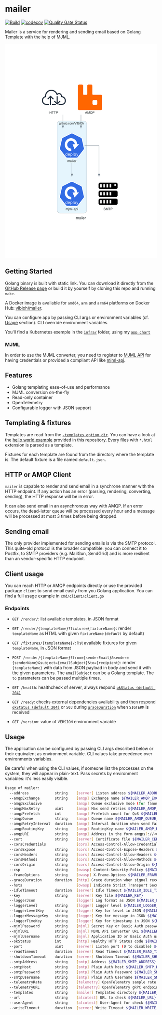 # mailer

[![Build](https://github.com/ViBiOh/mailer/workflows/Build/badge.svg)](https://github.com/ViBiOh/mailer/actions)
[![codecov](https://codecov.io/gh/ViBiOh/mailer/branch/main/graph/badge.svg)](https://codecov.io/gh/ViBiOh/mailer)
[![Quality Gate Status](https://sonarcloud.io/api/project_badges/measure?project=ViBiOh_mailer&metric=alert_status)](https://sonarcloud.io/dashboard?id=ViBiOh_mailer)

Mailer is a service for rendering and sending email based on Golang Template with the help of MJML.

![](mailer.png)

## Getting Started

Golang binary is built with static link. You can download it directly from the [GitHub Release page](https://github.com/ViBiOh/mailer/releases) or build it by yourself by cloning this repo and running `make`.

A Docker image is available for `amd64`, `arm` and `arm64` platforms on Docker Hub: [vibioh/mailer](https://hub.docker.com/r/vibioh/mailer/tags).

You can configure app by passing CLI args or environment variables (cf. [Usage](#usage) section). CLI override environment variables.

You'll find a Kubernetes exemple in the [`infra/`](infra) folder, using my [`app chart`](https://github.com/ViBiOh/charts/tree/main/app)

### MJML

In order to use the MJML converter, you need to register to [MJML API](https://mjml.io/api) for having credentials or provided a compliant API like [mjml-api](https://github.com/ViBiOh/mjml-api).

## Features

- Golang templating ease-of-use and performance
- MJML conversion on-the-fly
- Read-only container
- OpenTelemetry
- Configurable logger with JSON support

## Templating & fixtures

Templates are read from the [`-templates option dir`](#usage). You can have a look at the [hello world example](templates/hello/hello.html) provided in this repository. Every files with `*.html` extension is parsed as a template.

Fixtures for each template are found from the directory where the template is. The default fixture is a file named `default.json`.

## HTTP or AMQP Client

`mailer` is capable to render and send email in a synchrone manner with the HTTP endpoint. If any action has an error (parsing, rendering, converting, sending), the HTTP response will be in error.

It can also send email in an asynchronous way with AMQP. If an error occurs, the dead-letter queue will be processed every hour and a message will be processed at most 3 times before being dropped.

## Sending email

The only provider implemented for sending emails is via the SMTP protocol. This quite-old protocol is the broader compatible: you can connect it to Postfix, to SMTP providers (e.g. MailGun, SendGrid) and is more resilient than an vendor-specific HTTP endpoint.

## Client usage

You can reach HTTP or AMQP endpoints directly or use the provided package `client` to send email easily from you Golang application. You can find a full usage example in [`cmd/client/client.go`](cmd/client/client.go)

### Endpoints

- `GET /render/`: list available templates, in JSON format
- `GET /render/{templateName}?fixture={fixtureName}`: render `templateName` as HTML with given `fixtureName` (`default` by default)
- `GET /fixtures/{templateName}/`: list available fixtures for given `templateName`, in JSON format
- `POST /render/{templateName}?from={senderEmail}&sender={senderName}&subject={emailSubject}&to={recipient}`: render `{templateName}` with data from JSON payload in body and send it with the given parameters. The `emailSubject` can be a Golang template. The `to` parameters can be passed multiple times.

- `GET /health`: healthcheck of server, always respond [`okStatus (default 204)`](#usage)
- `GET /ready`: checks external dependencies availability and then respond [`okStatus (default 204)`](#usage) or `503` during [`graceDuration`](#usage) when `SIGTERM` is received
- `GET /version`: value of `VERSION` environment variable

## Usage

The application can be configured by passing CLI args described below or their equivalent as environment variable. CLI values take precedence over environments variables.

Be careful when using the CLI values, if someone list the processes on the system, they will appear in plain-text. Pass secrets by environment variables: it's less easily visible.

```bash
Usage of mailer:
  --address            string    [server] Listen address ${MAILER_ADDRESS}
  --amqpExchange       string    [amqp] Exchange name ${MAILER_AMQP_EXCHANGE} (default "mailer")
  --amqpExclusive                [amqp] Queue exclusive mode (for fanout exchange) ${MAILER_AMQP_EXCLUSIVE} (default false)
  --amqpMaxRetry       uint      [amqp] Max send retries ${MAILER_AMQP_MAX_RETRY} (default 3)
  --amqpPrefetch       int       [amqp] Prefetch count for QoS ${MAILER_AMQP_PREFETCH} (default 1)
  --amqpQueue          string    [amqp] Queue name ${MAILER_AMQP_QUEUE} (default "mailer")
  --amqpRetryInterval  duration  [amqp] Interval duration when send fails ${MAILER_AMQP_RETRY_INTERVAL} (default 1h0m0s)
  --amqpRoutingKey     string    [amqp] RoutingKey name ${MAILER_AMQP_ROUTING_KEY}
  --amqpURI            string    [amqp] Address in the form amqps?://<user>:<password>@<address>:<port>/<vhost> ${MAILER_AMQP_URI}
  --cert               string    [server] Certificate file ${MAILER_CERT}
  --corsCredentials              [cors] Access-Control-Allow-Credentials ${MAILER_CORS_CREDENTIALS} (default false)
  --corsExpose         string    [cors] Access-Control-Expose-Headers ${MAILER_CORS_EXPOSE}
  --corsHeaders        string    [cors] Access-Control-Allow-Headers ${MAILER_CORS_HEADERS} (default "Content-Type")
  --corsMethods        string    [cors] Access-Control-Allow-Methods ${MAILER_CORS_METHODS} (default "GET")
  --corsOrigin         string    [cors] Access-Control-Allow-Origin ${MAILER_CORS_ORIGIN} (default "*")
  --csp                string    [owasp] Content-Security-Policy ${MAILER_CSP} (default "default-src 'self'; base-uri 'self'; style-src 'self' 'unsafe-inline' fonts.googleapis.com; font-src fonts.gstatic.com; img-src 'self' data: http://i.imgur.com grafana.com https://ketchup.vibioh.fr/images/")
  --frameOptions       string    [owasp] X-Frame-Options ${MAILER_FRAME_OPTIONS} (default "deny")
  --graceDuration      duration  [http] Grace duration when signal received ${MAILER_GRACE_DURATION} (default 30s)
  --hsts                         [owasp] Indicate Strict Transport Security ${MAILER_HSTS} (default true)
  --idleTimeout        duration  [server] Idle Timeout ${MAILER_IDLE_TIMEOUT} (default 2m0s)
  --key                string    [server] Key file ${MAILER_KEY}
  --loggerJson                   [logger] Log format as JSON ${MAILER_LOGGER_JSON} (default false)
  --loggerLevel        string    [logger] Logger level ${MAILER_LOGGER_LEVEL} (default "INFO")
  --loggerLevelKey     string    [logger] Key for level in JSON ${MAILER_LOGGER_LEVEL_KEY} (default "level")
  --loggerMessageKey   string    [logger] Key for message in JSON ${MAILER_LOGGER_MESSAGE_KEY} (default "msg")
  --loggerTimeKey      string    [logger] Key for timestamp in JSON ${MAILER_LOGGER_TIME_KEY} (default "time")
  --mjmlPassword       string    [mjml] Secret Key or Basic Auth password ${MAILER_MJML_PASSWORD}
  --mjmlURL            string    [mjml] MJML API Converter URL ${MAILER_MJML_URL} (default "https://api.mjml.io/v1/render")
  --mjmlUsername       string    [mjml] Application ID or Basic Auth username ${MAILER_MJML_USERNAME}
  --okStatus           int       [http] Healthy HTTP Status code ${MAILER_OK_STATUS} (default 204)
  --port               uint      [server] Listen port (0 to disable) ${MAILER_PORT} (default 1080)
  --readTimeout        duration  [server] Read Timeout ${MAILER_READ_TIMEOUT} (default 5s)
  --shutdownTimeout    duration  [server] Shutdown Timeout ${MAILER_SHUTDOWN_TIMEOUT} (default 10s)
  --smtpAddress        string    [smtp] Address ${MAILER_SMTP_ADDRESS} (default "localhost:25")
  --smtpHost           string    [smtp] Plain Auth host ${MAILER_SMTP_HOST} (default "localhost")
  --smtpPassword       string    [smtp] Plain Auth Password ${MAILER_SMTP_PASSWORD}
  --smtpUsername       string    [smtp] Plain Auth Username ${MAILER_SMTP_USERNAME}
  --telemetryRate      string    [telemetry] OpenTelemetry sample rate, 'always', 'never' or a float value ${MAILER_TELEMETRY_RATE} (default "always")
  --telemetryURL       string    [telemetry] OpenTelemetry gRPC endpoint (e.g. otel-exporter:4317) ${MAILER_TELEMETRY_URL}
  --templates          string    [mailer] Templates directory ${MAILER_TEMPLATES} (default "./templates/")
  --url                string    [alcotest] URL to check ${MAILER_URL}
  --userAgent          string    [alcotest] User-Agent for check ${MAILER_USER_AGENT} (default "Alcotest")
  --writeTimeout       duration  [server] Write Timeout ${MAILER_WRITE_TIMEOUT} (default 10s)
```
